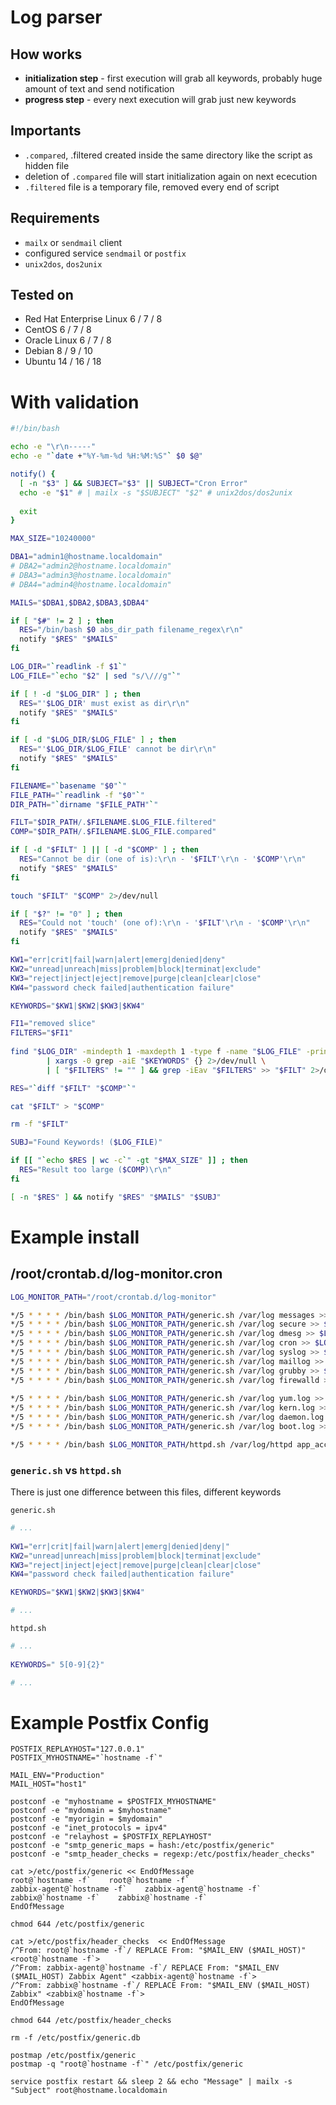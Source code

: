 # Log parser

## How works
 * **initialization step** - first execution will grab all keywords, probably huge amount of text and send notification
 * **progress step** - every next execution will grab just new keywords
 
## Importants
 * `.compared`, .filtered created inside the same directory like the script as hidden file
 * deletion of `.compared` file will start initialization again on next ececution
 * `.filtered` file is a temporary file, removed every end of script


## Requirements
 * `mailx` or `sendmail` client
 * configured service `sendmail` or `postfix`
 * `unix2dos`, `dos2unix`

## Tested on
 - Red Hat Enterprise Linux 6 / 7 / 8
 - CentOS 6 / 7 / 8
 - Oracle Linux 6 / 7 / 8
 - Debian 8 / 9 / 10
 - Ubuntu 14 / 16 / 18

# With validation
```bash
#!/bin/bash

echo -e "\r\n-----"
echo -e "`date +"%Y-%m-%d %H:%M:%S"` $0 $@"

notify() {
  [ -n "$3" ] && SUBJECT="$3" || SUBJECT="Cron Error"
  echo -e "$1" # | mailx -s "$SUBJECT" "$2" # unix2dos/dos2unix
  
  exit
}

MAX_SIZE="10240000"

DBA1="admin1@hostname.localdomain"
# DBA2="admin2@hostname.localdomain"
# DBA3="admin3@hostname.localdomain"
# DBA4="admin4@hostname.localdomain"

MAILS="$DBA1,$DBA2,$DBA3,$DBA4"

if [ "$#" != 2 ] ; then
  RES="/bin/bash $0 abs_dir_path filename_regex\r\n"
  notify "$RES" "$MAILS"
fi

LOG_DIR="`readlink -f $1`"
LOG_FILE="`echo "$2" | sed "s/\///g"`"

if [ ! -d "$LOG_DIR" ] ; then
  RES="'$LOG_DIR' must exist as dir\r\n"
  notify "$RES" "$MAILS"
fi

if [ -d "$LOG_DIR/$LOG_FILE" ] ; then
  RES="'$LOG_DIR/$LOG_FILE' cannot be dir\r\n"
  notify "$RES" "$MAILS"
fi

FILENAME="`basename "$0"`"
FILE_PATH="`readlink -f "$0"`"
DIR_PATH="`dirname "$FILE_PATH"`"

FILT="$DIR_PATH/.$FILENAME.$LOG_FILE.filtered"
COMP="$DIR_PATH/.$FILENAME.$LOG_FILE.compared"

if [ -d "$FILT" ] || [ -d "$COMP" ] ; then
  RES="Cannot be dir (one of is):\r\n - '$FILT'\r\n - '$COMP'\r\n"
  notify "$RES" "$MAILS"
fi

touch "$FILT" "$COMP" 2>/dev/null

if [ "$?" != "0" ] ; then
  RES="Could not 'touch' (one of):\r\n - '$FILT'\r\n - '$COMP'\r\n"
  notify "$RES" "$MAILS"
fi

KW1="err|crit|fail|warn|alert|emerg|denied|deny"
KW2="unread|unreach|miss|problem|block|terminat|exclude"
KW3="reject|inject|eject|remove|purge|clean|clear|close"
KW4="password check failed|authentication failure"

KEYWORDS="$KW1|$KW2|$KW3|$KW4"

FI1="removed slice"
FILTERS="$FI1"
        
find "$LOG_DIR" -mindepth 1 -maxdepth 1 -type f -name "$LOG_FILE" -print0 \
        | xargs -0 grep -aiE "$KEYWORDS" {} 2>/dev/null \
        | [ "$FILTERS" != "" ] && grep -iEav "$FILTERS" >> "$FILT" 2>/dev/null

RES="`diff "$FILT" "$COMP"`"

cat "$FILT" > "$COMP"

rm -f "$FILT"

SUBJ="Found Keywords! ($LOG_FILE)"

if [[ "`echo $RES | wc -c`" -gt "$MAX_SIZE" ]] ; then
  RES="Result too large ($COMP)\r\n"
fi

[ -n "$RES" ] && notify "$RES" "$MAILS" "$SUBJ"
```

# Example install

## /root/crontab.d/log-monitor.cron
```bash
LOG_MONITOR_PATH="/root/crontab.d/log-monitor"

*/5 * * * * /bin/bash $LOG_MONITOR_PATH/generic.sh /var/log messages >> $LOG_MONITOR_PATH/generic.log 2>&1
*/5 * * * * /bin/bash $LOG_MONITOR_PATH/generic.sh /var/log secure >> $LOG_MONITOR_PATH/generic.log 2>&1
*/5 * * * * /bin/bash $LOG_MONITOR_PATH/generic.sh /var/log dmesg >> $LOG_MONITOR_PATH/generic.log 2>&1
*/5 * * * * /bin/bash $LOG_MONITOR_PATH/generic.sh /var/log cron >> $LOG_MONITOR_PATH/generic.log 2>&1
*/5 * * * * /bin/bash $LOG_MONITOR_PATH/generic.sh /var/log syslog >> $LOG_MONITOR_PATH/generic.log 2>&1
*/5 * * * * /bin/bash $LOG_MONITOR_PATH/generic.sh /var/log maillog >> $LOG_MONITOR_PATH/generic.log 2>&1
*/5 * * * * /bin/bash $LOG_MONITOR_PATH/generic.sh /var/log grubby >> $LOG_MONITOR_PATH/generic.log 2>&1
*/5 * * * * /bin/bash $LOG_MONITOR_PATH/generic.sh /var/log firewalld >> $LOG_MONITOR_PATH/generic.log 2>&1
 
*/5 * * * * /bin/bash $LOG_MONITOR_PATH/generic.sh /var/log yum.log >> $LOG_MONITOR_PATH/generic.log 2>&1
*/5 * * * * /bin/bash $LOG_MONITOR_PATH/generic.sh /var/log kern.log >> $LOG_MONITOR_PATH/generic.log 2>&1
*/5 * * * * /bin/bash $LOG_MONITOR_PATH/generic.sh /var/log daemon.log >> $LOG_MONITOR_PATH/generic.log 2>&1
*/5 * * * * /bin/bash $LOG_MONITOR_PATH/generic.sh /var/log boot.log >> $LOG_MONITOR_PATH/generic.log 2>&1

*/5 * * * * /bin/bash $LOG_MONITOR_PATH/httpd.sh /var/log/httpd app_access.log* >> $LOG_MONITOR_PATH/generic.log 2>&1
```

### `generic.sh` vs `httpd.sh`
 There is just one difference between this files, different keywords
 
`generic.sh`
```bash
# ...
 
KW1="err|crit|fail|warn|alert|emerg|denied|deny|"
KW2="unread|unreach|miss|problem|block|terminat|exclude"
KW3="reject|inject|eject|remove|purge|clean|clear|close"
KW4="password check failed|authentication failure"

KEYWORDS="$KW1|$KW2|$KW3|$KW4"

# ...
```
 
`httpd.sh`
```bash
# ...
 
KEYWORDS=" 5[0-9]{2}"

# ... 
```

# Example Postfix Config
```
POSTFIX_REPLAYHOST="127.0.0.1"
POSTFIX_MYHOSTNAME="`hostname -f`"

MAIL_ENV="Production"
MAIL_HOST="host1"

postconf -e "myhostname = $POSTFIX_MYHOSTNAME"
postconf -e "mydomain = $myhostname"
postconf -e "myorigin = $mydomain"
postconf -e "inet_protocols = ipv4"
postconf -e "relayhost = $POSTFIX_REPLAYHOST"
postconf -e "smtp_generic_maps = hash:/etc/postfix/generic"
postconf -e "smtp_header_checks = regexp:/etc/postfix/header_checks"

cat >/etc/postfix/generic << EndOfMessage
root@`hostname -f`    root@`hostname -f`
zabbix-agent@`hostname -f`    zabbix-agent@`hostname -f`
zabbix@`hostname -f`    zabbix@`hostname -f`
EndOfMessage

chmod 644 /etc/postfix/generic

cat >/etc/postfix/header_checks  << EndOfMessage
/^From: root@`hostname -f`/ REPLACE From: "$MAIL_ENV ($MAIL_HOST)" <root@`hostname -f`>
/^From: zabbix-agent@`hostname -f`/ REPLACE From: "$MAIL_ENV ($MAIL_HOST) Zabbix Agent" <zabbix-agent@`hostname -f`>
/^From: zabbix@`hostname -f`/ REPLACE From: "$MAIL_ENV ($MAIL_HOST) Zabbix" <zabbix@`hostname -f`>
EndOfMessage

chmod 644 /etc/postfix/header_checks

rm -f /etc/postfix/generic.db

postmap /etc/postfix/generic
postmap -q "root@`hostname -f`" /etc/postfix/generic

service postfix restart && sleep 2 && echo "Message" | mailx -s "Subject" root@hostname.localdomain
```

